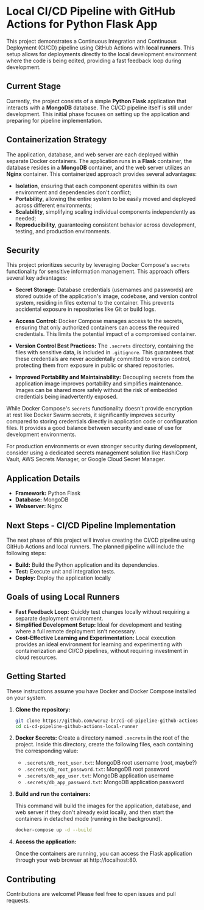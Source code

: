# Local CI/CD Pipeline with GitHub Actions for Python Flask App

This project demonstrates a Continuous Integration and Continuous Deployment (CI/CD) pipeline using GitHub Actions with **local runners**. This setup allows for deployments directly to the local development environment where the code is being edited, providing a fast feedback loop during development.

## Current Stage

Currently, the project consists of a simple **Python Flask** application that interacts with a **MongoDB** database. The CI/CD pipeline itself is still under development.  This initial phase focuses on setting up the application and preparing for pipeline implementation.

## Containerization Strategy

The application, database, and web server are each deployed within separate Docker containers. The application runs in a **Flask** container, the database resides in a **MongoDB** container, and the web server utilizes an **Nginx** container.  This containerized approach provides several advantages:
- **Isolation**, ensuring that each component operates within its own environment and dependencies don't conflict;
- **Portability**, allowing the entire system to be easily moved and deployed across different environments; 
- **Scalability**, simplifying scaling individual components independently as needed; 
- **Reproducibility**, guaranteeing consistent behavior across development, testing, and production environments.

## Security

This project prioritizes security by leveraging Docker Compose's `secrets` functionality for sensitive information management. This approach offers several key advantages:

* **Secret Storage:** Database credentials (usernames and passwords) are stored outside of the application's image, codebase, and version control system, residing in files external to the container. This prevents accidental exposure in repositories like Git or build logs.

* **Access Control:**  Docker Compose manages access to the secrets, ensuring that only authorized containers can access the required credentials.  This limits the potential impact of a compromised container.

* **Version Control Best Practices:** The `.secrets` directory, containing the files with sensitive data, is included in `.gitignore`. This guarantees that these credentials are never accidentally committed to version control, protecting them from exposure in public or shared repositories.

* **Improved Portability and Maintainability:** Decoupling secrets from the application image improves portability and simplifies maintenance.  Images can be shared more safely without the risk of embedded credentials being inadvertently exposed.

While Docker Compose's `secrets` functionality doesn't provide encryption at rest like Docker Swarm secrets, it significantly improves security compared to storing credentials directly in application code or configuration files. It provides a good balance between security and ease of use for development environments.

For production environments or even stronger security during development, consider using a dedicated secrets management solution like HashiCorp Vault, AWS Secrets Manager, or Google Cloud Secret Manager.

## Application Details

* **Framework:** Python Flask
* **Database:** MongoDB
* **Webserver:** Nginx

## Next Steps - CI/CD Pipeline Implementation

The next phase of this project will involve creating the CI/CD pipeline using GitHub Actions and local runners.  The planned pipeline will include the following steps:

* **Build:** Build the Python application and its dependencies.
* **Test:** Execute unit and integration tests.
* **Deploy:** Deploy the application locally

## Goals of using Local Runners

* **Fast Feedback Loop:** Quickly test changes locally without requiring a separate deployment environment.
* **Simplified Development Setup:** Ideal for development and testing where a full remote deployment isn't necessary.
* **Cost-Effective Learning and Experimentation:** Local execution provides an ideal environment for learning and experimenting with containerization and CI/CD pipelines, without requiring investment in cloud resources.

## Getting Started

These instructions assume you have Docker and Docker Compose installed on your system.

1. **Clone the repository:**

    ```bash
    git clone https://github.com/wcruz-br/ci-cd-pipeline-github-actions-local-runner.git
    cd ci-cd-pipeline-github-actions-local-runner
    ```

2. **Docker Secrets:**
    Create a directory named `.secrets` in the root of the project. Inside this directory, create the following files, each containing the corresponding value:
    - `.secrets/db_root_user.txt`: MongoDB root username (*root*, maybe?)
    - `.secrets/db_root_password.txt`: MongoDB root password
    - `.secrets/db_app_user.txt`: MongoDB application username
    - `.secrets/db_app_password.txt`: MongoDB application password

3. **Build and run the containers:**

    This command will build the images for the application, database, and web server if they don't already exist locally, and then start the containers in detached mode (running in the background).
    ```bash
    docker-compose up -d --build
    ```
    
4. **Access the application:**

    Once the containers are running, you can access the Flask application through your web browser at http://localhost:80.

## Contributing

Contributions are welcome! Please feel free to open issues and pull requests.

